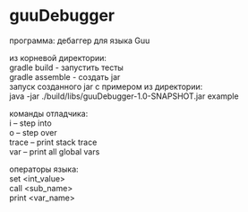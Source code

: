 # guuDebugger
программа: дебаггер для языка Guu  

из корневой директории:  
gradle build - запустить тесты  
gradle assemble - создать jar  
запуск созданного jar с примером из директории:  
java -jar ./build/libs/guuDebugger-1.0-SNAPSHOT.jar example  

команды отладчика:  
i – step into  
o – step over  
trace – print stack trace  
var – print all global vars  

операторы языка:  
set <varname> <int_value>  
call <sub_name>  
print <var_name>  
